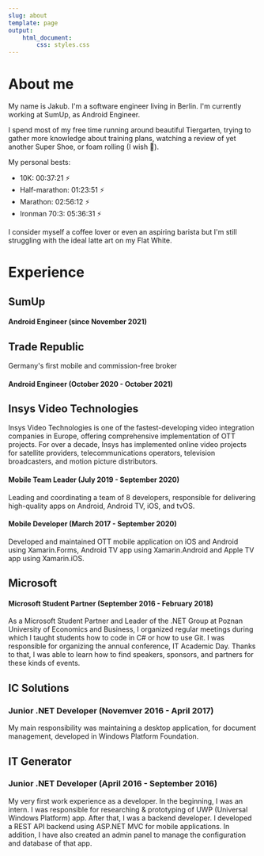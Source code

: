 ```yaml
---
slug: about
template: page
output:
    html_document:
        css: styles.css
---
```


<style>
    h1 {
        border-bottom-width: 0px;
    }
</style>

# About me

My name is Jakub. I'm a software engineer living in Berlin. I'm currently working at SumUp, as Android Engineer.

I spend most of my free time running around beautiful Tiergarten, trying to gather more knowledge about training plans, watching a review of yet another Super Shoe, or foam rolling (I wish 🥲).

My personal bests:
- 10K:              00:37:21 ⚡️
- Half-marathon:    01:23:51 ⚡️
- Marathon:         02:56:12 ⚡️
- Ironman 70:3:     05:36:31 ⚡️

I consider myself a coffee lover or even an aspiring barista but I'm still struggling with the ideal latte art on my Flat White. 

# Experience

## SumUp

#### Android Engineer (since November 2021)

## Trade Republic
Germany's first mobile and commission-free broker

#### Android Engineer (October 2020 - October 2021)

## Insys Video Technologies
Insys Video Technologies is one of the fastest-developing video integration companies in Europe, offering comprehensive implementation of OTT projects. For over a decade, Insys has implemented online video projects for satellite providers, telecommunications operators, television broadcasters, and motion picture distributors.

#### Mobile Team Leader (July 2019 - September 2020)
Leading and coordinating a team of 8 developers, responsible for delivering high-quality apps on Android, Android TV, iOS, and tvOS.

#### Mobile Developer (March 2017 - September 2020)
Developed and maintained OTT mobile application on iOS and Android using Xamarin.Forms, Android TV app using Xamarin.Android and Apple TV app using Xamarin.iOS.

## Microsoft

#### Microsoft Student Partner (September 2016 - February 2018)
As a Microsoft Student Partner and Leader of the .NET Group at Poznan University of Economics and Business, I organized regular meetings during which I taught students how to code in C# or how to use Git. I was responsible for organizing the annual conference, IT Academic Day. Thanks to that, I was able to learn how to find speakers, sponsors, and partners for these kinds of events.

## IC Solutions

### Junior .NET Developer (Novemver 2016 - April 2017)
My main responsibility was maintaining a desktop application, for document management, developed in Windows Platform Foundation.

## IT Generator

### Junior .NET Developer (April 2016 - September 2016)
My very first work experience as a developer. In the beginning, I was an intern. I was responsible for researching & prototyping of UWP (Universal Windows Platform) app. After that, I was a backend developer. I developed a REST API backend using ASP.NET MVC for mobile applications. In addition, I have also created an admin panel to manage the configuration and database of that app.